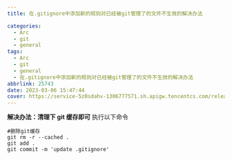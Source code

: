 ```yaml
---
title: 在.gitignore中添加新的规则对已经被git管理了的文件不生效的解决办法

categories:
  - Arc
  - git
  - general
tags:
  - Arc
  - git
  - general
  - 在.gitignore中添加新的规则对已经被git管理了的文件不生效的解决办法
abbrlink: 25743
date: 2023-03-06 15:47:44
cover: https://service-5z0sdahv-1306777571.sh.apigw.tencentcs.com/release/?uuid=11fc2699694648a698edd59e1912a5d7
---
```


**解决办法：清理下 git 缓存即可**
执行以下命令

```shell
#删除git缓存
git rm -r --cached .
git add .
git commit -m 'update .gitignore'
```